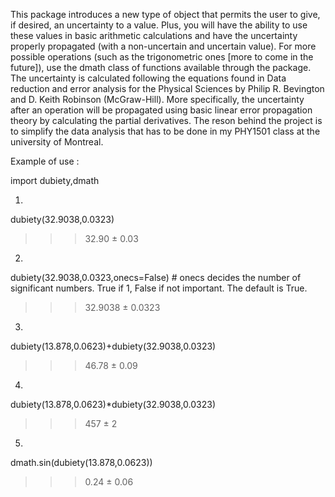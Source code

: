 This package introduces a new type of object that permits the user to give, if desired, an uncertainty to a value. Plus, 
you will have the ability to use these values in basic arithmetic calculations and have the uncertainty properly propagated 
(with a non-uncertain and uncertain value). For more possible operations (such as the trigonometric ones [more to come in 
the future]), use the dmath class of functions available through the package. The uncertainty is calculated following the 
equations found in Data reduction and error analysis for the Physical Sciences by Philip R. Bevington and D. Keith Robinson 
(McGraw-Hill). More specifically, the uncertainty after an operation will be propagated using basic linear error propagation 
theory by calculating the partial derivatives. The reson behind the project is to simplify the data analysis that has to be
done in my PHY1501 class at the university of Montreal.

Example of use :

import dubiety,dmath

1)
dubiety(32.9038,0.0323)
>>> 32.90 ± 0.03

2)
dubiety(32.9038,0.0323,onecs=False) # onecs decides the number of significant numbers. True if 1, False if not important. The default is True.
>>> 32.9038 ± 0.0323

3)
dubiety(13.878,0.0623)+dubiety(32.9038,0.0323)
>>> 46.78 ± 0.09

4)
dubiety(13.878,0.0623)*dubiety(32.9038,0.0323)
>>> 457 ± 2 

5)
dmath.sin(dubiety(13.878,0.0623))
>>> 0.24 ± 0.06
